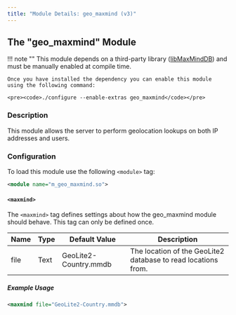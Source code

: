 ```yaml
---
title: "Module Details: geo_maxmind (v3)"
---
```


## The "geo_maxmind" Module

!!! note ""
    This module depends on a third-party library ([libMaxMindDB](https://maxmind.github.io/libmaxminddb/)) and must be manually enabled at compile time.

    Once you have installed the dependency you can enable this module using the following command:

    <pre><code>./configure --enable-extras geo_maxmind</code></pre>

### Description

This module allows the server to perform geolocation lookups on both IP addresses and users.

### Configuration

To load this module use the following `<module>` tag:

```xml
<module name="m_geo_maxmind.so">
```

#### `<maxmind>`

The `<maxmind>` tag defines settings about how the geo_maxmind module should behave. This tag can only be defined once.

Name | Type | Default Value         | Description
---- | ---- | --------------------- | -----------
file | Text | GeoLite2-Country.mmdb | The location of the GeoLite2 database to read locations from.

##### Example Usage

```xml
<maxmind file="GeoLite2-Country.mmdb">
```
